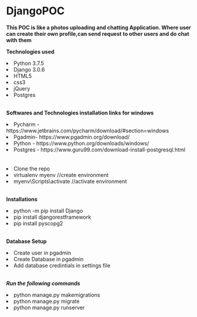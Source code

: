 # DjangoPOC
**This POC is like a photos uploading and chatting Application.
Where user can create their own profile,can send request to other users and do chat with them**


**Technologies used**
<li>Python 3.7.5</li>
<li>Django 3.0.6</li>
<li>HTML5</li>
<li>css3</li>
<li>jQuery</li>
<li>Postgres</li>
<br />


**Softwares and Technologies installation links for windows**
<li>Pycharm - https://www.jetbrains.com/pycharm/download/#section=windows</li>
<li>Pgadmin- https://www.pgadmin.org/download/</li>
<li>Python - https://www.python.org/downloads/windows/</li>
<li>Postgres - https://www.guru99.com/download-install-postgresql.html</li>
<br /><br />


<li>Clone the repo</li>
<li>virtualenv myenv //create environment </li>
<li>myenv\Scripts\activate //activate environment</li>
<br />

**Installations**
<li>python -m pip install Django</li>
<li>pip install djangorestframework</li>
<li>pip install pyscopg2</li>
<br />

**Database Setup**
<li>Create user in pgadmin</li>
<li>Create Database in pgadmin</li>
<li>Add database credintials in settings file</li>
<br />

***Run the following commands***
<li>python manage.py makemigrations</li>
<li>python manage.py migrate</li>
<li>python manage.py runserver</li>




